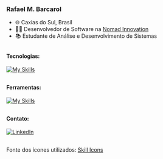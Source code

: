 ### Rafael M. Barcarol

- 🌐 Caxias do Sul, Brasil
- 👨‍💻 Desenvolvedor de Software na <a href="https://wearenomad.dev/" target="_blank" rel="noopener">Nomad Innovation</a>
- 📚 Estudante de Análise e Desenvolvimento de Sistemas

##

#### Tecnologias:

[![My Skills](https://skillicons.dev/icons?i=js,html,css,tailwind,sass,laravel)](https://skillicons.dev)

##

#### Ferramentas:

[![My Skills](https://skillicons.dev/icons?i=vscode,git,github,figma)](https://skillicons.dev)

##

#### Contato:

<a href="https://br.linkedin.com/in/rafael-barcarol" target="_blank" rel="noopener"><img src="https://img.shields.io/badge/LinkedIn-0077B5?style=for-the-badge&logo=linkedin&logoColor=white" target="_blank" alt="LinkedIn"></a>

##

<p>Fonte dos ícones utilizados: <a href="https://skillicons.dev/" target="_blank" rel="noopener">Skill Icons</a></p>
